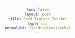 ```yaml
---
toc: false
layout: post
title: Seed Tracker Teacher
type: ccc
permalink: /seedtrackerteacher
---
```


<head>
    <meta charset="UTF-8">
    <meta name="viewport" content="width=device-width, initial-scale=1.0">
    <title>Teacher Page</title>
    <style>
        body {
            font-family: Arial, sans-serif;
            text-align: center;
        }
        table {
            width: 80%;
            margin: 20px auto;
            border-collapse: collapse;
        }
        th, td {
            padding: 10px;
            border: 1px solid #ddd;
            text-align: center;
        }
        th {
            background-color: #f2f2f2;
        }
        .button {
            padding: 5px 10px;
            margin: 2px;
            color: white;
            background-color: #6a5acd;
            border: none;
            border-radius: 5px;
            cursor: pointer;
        }
        .button.accept {
            background-color: #4CAF50;
        }
        .button.deny {
            background-color: #f44336;
        }
        .seed-change {
            display: inline-block;
            margin: 5px;
            padding: 5px 10px;
            color: white;
            background-color: #6a5acd;
            border-radius: 5px;
            cursor: pointer;
        }
    </style>
    <script>
        document.addEventListener("DOMContentLoaded", function() {
            document.querySelectorAll('.seed-change').forEach(function(button) {
                button.addEventListener('click', function() {
                    var row = this.closest('tr');
                    var currentSeedCell = row.querySelector('td:nth-child(2)');
                    var currentSeed = parseFloat(currentSeedCell.innerText);

                    if (this.innerText === "+") {
                        currentSeed += 0.05;
                    } else {
                        currentSeed -= 0.05;
                    }

                    currentSeedCell.innerText = currentSeed.toFixed(2);
                });
            });

            document.querySelectorAll('.comment-form').forEach(function(form) {
                form.addEventListener('submit', function(event) {
                    event.preventDefault();
                    var row = this.closest('tr');
                    var commentBox = row.querySelector('.comment-box');
                    var commentInput = row.querySelector('.comment-input');
                    var commentText = commentInput.value;
                    commentBox.innerText = commentText;
                    commentInput.value = '';  // Clear the comment box
                });
            });

            document.querySelectorAll('.reset-button').forEach(function(button) {
                button.addEventListener('click', function() {
                    var row = this.closest('tr');
                    var commentInput = row.querySelector('.comment-input');
                    commentInput.value = '';
                    var commentBox = row.querySelector('.comment-box');
                    commentBox.innerText = '';
                });
            });
        });
    </script>
</head>
<body>
    <h2>Teacher Page</h2>
    <p>Hello, <span id="username">&lt;username&gt;</span>.</p>

    <table>
        <tr>
            <th>Username</th>
            <th>Current Seed</th>
            <th>Pending Seed Requests</th>
            <th>Seed Change</th>
            <th>Comments</th>
        </tr>
        <tr>
            <td>user1</td>
            <td>0.70</td>
            <td>
                +0.03 <a href="#review-link">review link</a><br>
                <button class="button accept">Accept</button>
                <button class="button deny">Deny</button>
            </td>
            <td>
                <div class="seed-change">+</div>
                <div class="seed-change">-</div>
            </td>
            <td>
                <form class="comment-form">
                    <input type="text" class="comment-input" placeholder="Type your comment here">
                    <button type="submit" class="button">Submit</button>
                    <button type="button" class="button reset-button">Reset</button>
                </form>
                <div class="comment-box"></div>
            </td>
        </tr>
        <tr>
            <td>user2</td>
            <td>0.50</td>
            <td>none</td>
            <td>
                <div class="seed-change">+</div>
                <div class="seed-change">-</div>
            </td>
            <td>
                <form class="comment-form">
                    <input type="text" class="comment-input" placeholder="Type your comment here">
                    <button type="submit" class="button">Submit</button>
                    <button type="button" class="button reset-button">Reset</button>
                </form>
                <div class="comment-box"></div>
            </td>
        </tr>
    </table>
</body>